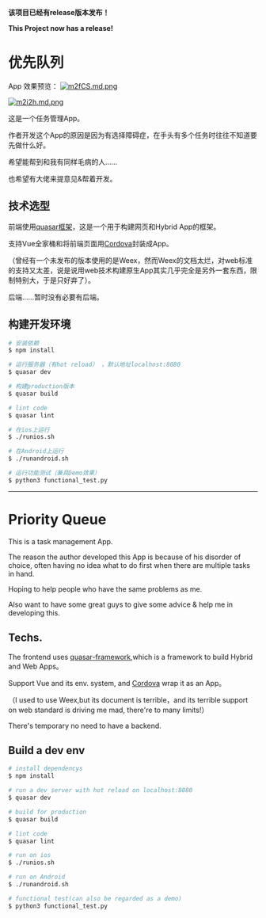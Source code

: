 **该项目已经有release版本发布！**

**This Project now has a release!**
# 优先队列
App 效果预览：
[![m2fCS.md.png](https://s1.ax2x.com/2017/12/18/m2fCS.md.png)](https://simimg.com/i/m2fCS)

[![m2i2h.md.png](https://s1.ax2x.com/2017/12/18/m2i2h.md.png)](https://simimg.com/i/m2i2h)

这是一个任务管理App。

作者开发这个App的原因是因为有选择障碍症，在手头有多个任务时往往不知道要先做什么好。

希望能帮到和我有同样毛病的人……

也希望有大佬来提意见&帮着开发。

## 技术选型
前端使用[quasar框架](http://quasar-framework.org)，这是一个用于构建网页和Hybrid App的框架。

支持Vue全家桶和将前端页面用[Cordova](http://cordova.apache.org)封装成App。

（曾经有一个未发布的版本使用的是Weex，然而Weex的文档太烂，对web标准的支持又太差，说是说用web技术构建原生App其实几乎完全是另外一套东西，限制特别大，于是只好弃了）。

后端……暂时没有必要有后端。

## 构建开发环境

``` bash
# 安装依赖
$ npm install

# 运行服务器（有hot reload） ，默认地址localhost:8080
$ quasar dev

# 构建production版本
$ quasar build

# lint code
$ quasar lint

# 在ios上运行
$ ./runios.sh

# 在Android上运行
$ ./runandroid.sh

# 运行功能测试（兼具Demo效果）
$ python3 functional_test.py
```
---
# Priority Queue

This is a task management App.

The reason the author developed this App is because of his disorder of choice, often having no idea what to do first when there are multiple tasks in hand.

Hoping to help people who have the same problems as me.

Also want to have some great guys to give some advice & help me in developing this.

## Techs.
The frontend uses [quasar-framework](http://quasar-framework.org),which is a framework to build Hybrid and Web Apps。

Support Vue and its env. system, and [Cordova](http://cordova.apache.org) wrap it as an App。

（I used to use Weex,but its document is terrible，and its terrible support on web standard is driving me mad, there're to many limits!）

There's temporary no need to have a backend.

## Build a dev env

``` bash
# install dependencys
$ npm install

# run a dev server with hot reload on localhost:8080
$ quasar dev

# build for production
$ quasar build

# lint code
$ quasar lint

# run on ios
$ ./runios.sh

# run on Android
$ ./runandroid.sh

# functional test(can also be regarded as a demo)
$ python3 functional_test.py
```
